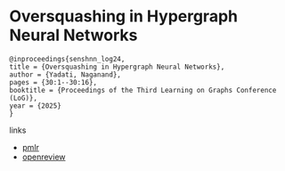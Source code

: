 # Oversquashing in Hypergraph Neural Networks

```
@inproceedings{senshnn_log24,
title = {Oversquashing in Hypergraph Neural Networks},
author = {Yadati, Naganand},
pages = {30:1--30:16},
booktitle = {Proceedings of the Third Learning on Graphs Conference (LoG)},
year = {2025}
}
```

links
- [pmlr](https://proceedings.mlr.press/v269/yadati25a.html)
- [openreview](https://openreview.net/forum?id=0S95YDdkDm)
